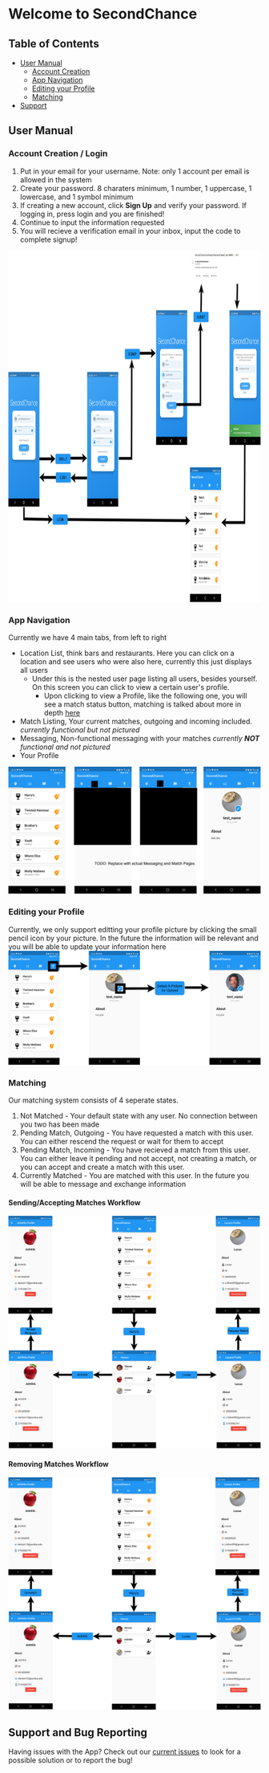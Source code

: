 # Welcome to SecondChance

## Table of Contents
* [User Manual](#manual)
   * [Account Creation](#account_creation)
   * [App Navigation](#app_navigation)
   * [Editing your Profile](#editting_profile)
   * [Matching](#matching)
* [Support](#support)

## User Manual <a name="manual"></a>

### Account Creation / Login <a name="account_creation"></a>
1. Put in your email for your username. Note: only 1 account per email is allowed in the system
2. Create your password.  8 charaters minimum, 1 number, 1 uppercase, 1 lowercase, and 1 symbol minimum   
3. If creating a new account, click **Sign Up** and verify your password.  If logging in, press login and you are finished!   
4. Continue to input the information requested   
5. You will recieve a verification email in your inbox, input the code to complete signup!         
<img src="assets/images/wireframe_login.jpg" height="700" alt="Login Wireframe Image">

### App Navigation <a name="app_navigation"></a>    
Currently we have 4 main tabs, from left to right    
* Location List, think bars and restaurants.  Here you can click on a location and see users who were also here, currently this just displays all users   
  * Under this is the nested user page listing all users, besides yourself.  On this screen you can click to view a certain user's profile.    
    * Upon clicking to view a Profile, like the following one, you will see a match status button, matching is talked about more in depth [here](#matching)    
* Match Listing, Your current matches, outgoing and incoming included.  _currently functional but not pictured_
* Messaging, Non-functional messaging with your matches _currently **NOT** functional and not pictured_    
* Your Profile      
<img src="assets/images/wireframe_navigation.jpg" alt="Navigation Image">

### Editing your Profile <a name="editting_profile"></a>    
Currently, we only support editting your profile picture by clicking the small pencil icon by your picture.  In the future the information will be relevant and you will be able to update your information here    
<img src="assets/images/wireframe_profile_picture.jpg" alt="Profile Image">

### Matching <a name="matching"></a>
Our matching system consists of 4 seperate states.
1. Not Matched - Your default state with any user.  No connection between you two has been made    
2. Pending Match, Outgoing - You have requested a match with this user.  You can either rescend the request or wait for them to accept    
3. Pending Match, Incoming - You have recieved a match from this user.  You can either leave it pending and not accept, not creating a match, or you can accept and create a match with this user.    
4. Currently Matched - You are matched with this user.  In the future you will be able to message and exchange information    

#### Sending/Accepting Matches Workflow 
<img src="assets/images/wireframe_match_sending.jpg" alt="Match Image 1">

#### Removing Matches Workflow
<img src="assets/images/wireframe_match_removing.jpg" alt="Match Image 2">

## Support and Bug Reporting <a name="support"></a>

Having issues with the App?  Check out our [current issues](https://github.com/OSS-Second-Chance/SecondChance_Org/issues) to look for a possible solution or to report the bug!

